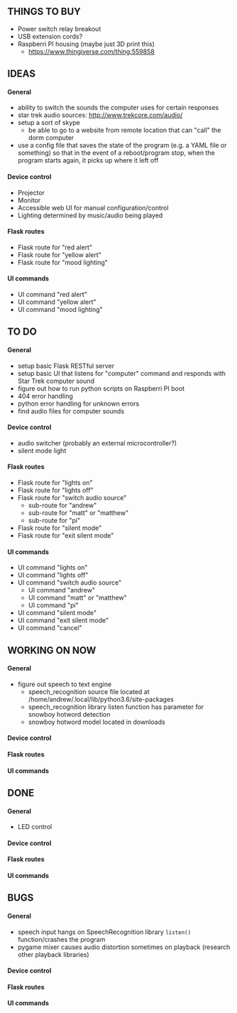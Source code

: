 THINGS TO BUY
--------------------------------------

* Power switch relay breakout
* USB extension cords?
* Raspberri PI housing (maybe just 3D print this)
  * https://www.thingiverse.com/thing:559858

IDEAS
--------------------------------------

#### General

* ability to switch the sounds the computer uses for certain responses
* star trek audio sources: http://www.trekcore.com/audio/
* setup a sort of skype
  * be able to go to a website from remote location that can "call" the dorm computer
* use a config file that saves the state of the program (e.g. a YAML file or something) so that in the event of a reboot/program stop, when the program starts again, it picks up where it left off

#### Device control

* Projector
* Monitor
* Accessible web UI for manual configuration/control
* Lighting determined by music/audio being played

#### Flask routes

* Flask route for "red alert"
* Flask route for "yellow alert"
* Flask route for "mood lighting"

#### UI commands

* UI command "red alert"
* UI command "yellow alert"
* UI command "mood lighting"

TO DO
---------------------------------------

#### General

* setup basic Flask RESTful server
* setup basic UI that listens for "computer" command and responds with Star Trek computer sound
* figure out how to run python scripts on Raspberri PI boot
* 404 error handling
* python error handling for unknown errors
* find audio files for computer sounds

#### Device control

* audio switcher (probably an external microcontroller?)
* silent mode light

#### Flask routes

* Flask route for "lights on"
* Flask route for "lights off"
* Flask route for "switch audio source"
  * sub-route for "andrew"
  * sub-route for "matt" or "matthew"
  * sub-route for "pi"
* Flask route for "silent mode"
* Flask route for "exit silent mode"

#### UI commands

* UI command "lights on"
* UI command "lights off"
* UI command "switch audio source"
  * UI command "andrew"
  * UI command "matt" or "matthew"
  * UI command "pi"
* UI command "silent mode"
* UI command "exit silent mode"
* UI command "cancel"


WORKING ON NOW
---------------------------------------

#### General

* figure out speech to text engine
  * speech_recognition source file located at /home/andrew/.local/lib/python3.6/site-packages
  * speech_recognition library listen function has parameter for snowboy hotword detection
  * snowboy hotword model located in downloads

#### Device control

#### Flask routes

#### UI commands


DONE
---------------------------------------

#### General

* LED control

#### Device control

#### Flask routes

#### UI commands


BUGS
---------------------------------------

#### General

* speech input hangs on SpeechRecognition library `listen()` function/crashes the program
* pygame mixer causes audio distortion sometimes on playback (research other playback libraries)

#### Device control

#### Flask routes

#### UI commands
